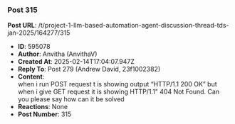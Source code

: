 ### Post 315
**Post URL**: /t/project-1-llm-based-automation-agent-discussion-thread-tds-jan-2025/164277/315
- **ID**: 595078
- **Author**: Anvitha (AnvithaV)
- **Created At**: 2025-02-14T17:04:07.947Z
- **Reply To**: Post 279 (Andrew David, 23f1002382)
- **Content**:  
  when i run POST request t is showing output “HTTP/1.1 200 OK” but when i give GET request it is showing HTTP/1.1" 404 Not Found. Can you please say how can it be solved
- **Reactions**: None
- **Post Number**: 315

